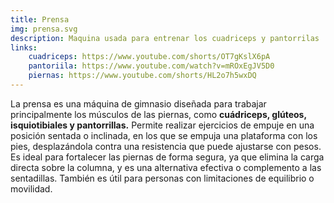 ```yaml
---
title: Prensa
img: prensa.svg
description: Maquina usada para entrenar los cuadriceps y pantorrilas
links:
    cuadriceps: https://www.youtube.com/shorts/OT7gKslX6pA
    pantoriila: https://www.youtube.com/watch?v=mROxEgJV5D0
    piernas: https://www.youtube.com/shorts/HL2o7h5wxDQ
---
```

La prensa es una máquina de gimnasio diseñada para trabajar principalmente los músculos de las piernas, como **cuádriceps, glúteos, isquiotibiales y pantorrillas.** Permite realizar ejercicios de empuje en una posición sentada o inclinada, en los que se empuja una plataforma con los pies, desplazándola contra una resistencia que puede ajustarse con pesos. Es ideal para fortalecer las piernas de forma segura, ya que elimina la carga directa sobre la columna, y es una alternativa efectiva o complemento a las sentadillas. También es útil para personas con limitaciones de equilibrio o movilidad.